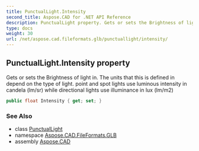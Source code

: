 ```yaml
---
title: PunctualLight.Intensity
second_title: Aspose.CAD for .NET API Reference
description: PunctualLight property. Gets or sets the Brightness of light in. The units that this is defined in depend on the type of light. point and spot lights use luminous intensity in candela lm/sr while directional lights use illuminance in lux lm/m2
type: docs
weight: 30
url: /net/aspose.cad.fileformats.glb/punctuallight/intensity/
---
```

## PunctualLight.Intensity property

Gets or sets the Brightness of light in. The units that this is defined in depend on the type of light. point and spot lights use luminous intensity in candela (lm/sr) while directional lights use illuminance in lux (lm/m2)

```csharp
public float Intensity { get; set; }
```

### See Also

* class [PunctualLight](../)
* namespace [Aspose.CAD.FileFormats.GLB](../../../aspose.cad.fileformats.glb/)
* assembly [Aspose.CAD](../../../)


